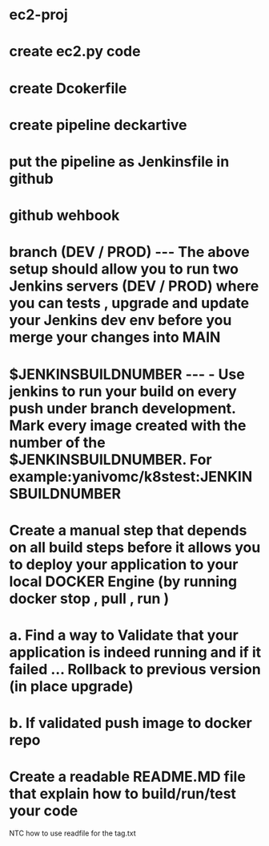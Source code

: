 # ec2-proj
# create ec2.py code 
# create Dcokerfile 
# create pipeline deckartive
# put the pipeline as Jenkinsfile in github
# github wehbook
# branch (DEV / PROD) --- The above setup should allow you to run two Jenkins servers (DEV / PROD) where you can tests , upgrade and update your Jenkins dev env before you merge your changes into MAIN
# $JENKINSBUILDNUMBER --- -	Use jenkins to run your build on every push under branch development. Mark every image created with the number of the $JENKINSBUILDNUMBER. For example:yanivomc/k8stest:JENKINSBUILDNUMBER

# Create a manual step that depends on all build steps before it allows you to deploy your application to your local DOCKER Engine (by running docker stop , pull , run ) 

# a.	Find a way to Validate that your application is indeed running and if it failed … Rollback to previous version (in place upgrade)
# b.	If validated push image to docker repo

# Create a readable README.MD file that explain how to build/run/test  your code 




NTC how to use readfile for the tag.txt

